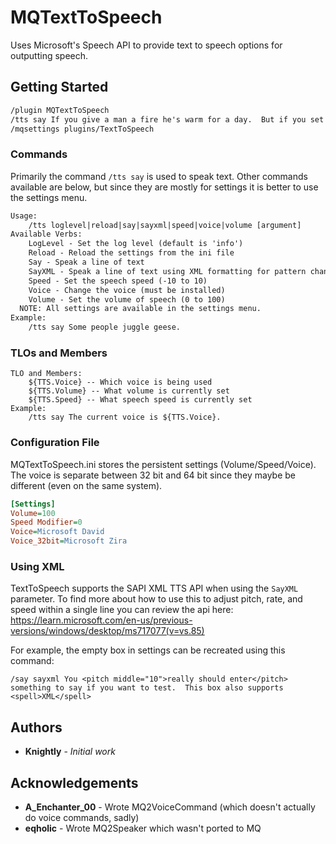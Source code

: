 # MQTextToSpeech

Uses Microsoft's Speech API to provide text to speech options for outputting speech.

## Getting Started

```txt
/plugin MQTextToSpeech
/tts say If you give a man a fire he's warm for a day.  But if you set a man on fire, he's warm for the rest of his life.
/mqsettings plugins/TextToSpeech
```

### Commands

Primarily the command `/tts say` is used to speak text.  Other commands available are below, but since they are mostly for settings
it is better to use the settings menu.

```txt
Usage:
    /tts loglevel|reload|say|sayxml|speed|voice|volume [argument]
Available Verbs:
    LogLevel - Set the log level (default is 'info')
    Reload - Reload the settings from the ini file
    Say - Speak a line of text
    SayXML - Speak a line of text using XML formatting for pattern changes
    Speed - Set the speech speed (-10 to 10)
    Voice - Change the voice (must be installed)
    Volume - Set the volume of speech (0 to 100)
  NOTE: All settings are available in the settings menu.
Example:
    /tts say Some people juggle geese.
```

### TLOs and Members

```
TLO and Members:
    ${TTS.Voice} -- Which voice is being used
    ${TTS.Volume} -- What volume is currently set
    ${TTS.Speed} -- What speech speed is currently set
Example:
    /tts say The current voice is ${TTS.Voice}.
```

### Configuration File

MQTextToSpeech.ini stores the persistent settings (Volume/Speed/Voice).  The voice is separate between 32 bit and 64 bit since they
maybe be different (even on the same system).

```ini
[Settings]
Volume=100
Speed Modifier=0
Voice=Microsoft David
Voice_32bit=Microsoft Zira
```

### Using XML
TextToSpeech supports the SAPI XML TTS API when using the `SayXML` parameter.  To find more about how to use this to adjust pitch, rate, and speed within a single line
you can review the api here: https://learn.microsoft.com/en-us/previous-versions/windows/desktop/ms717077(v=vs.85)

For example, the empty box in settings can be recreated using this command:
```
/say sayxml You <pitch middle="10">really should enter</pitch> something to say if you want to test.  This box also supports <spell>XML</spell>
```

## Authors

* **Knightly** - *Initial work*

## Acknowledgements

* **A_Enchanter_00** - Wrote MQ2VoiceCommand (which doesn't actually do voice commands, sadly)
* **eqholic** - Wrote MQ2Speaker which wasn't ported to MQ
